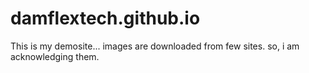 # damflextech.github.io
 
 This is my demosite...
 images are downloaded from few sites.   so, i am acknowledging them.
